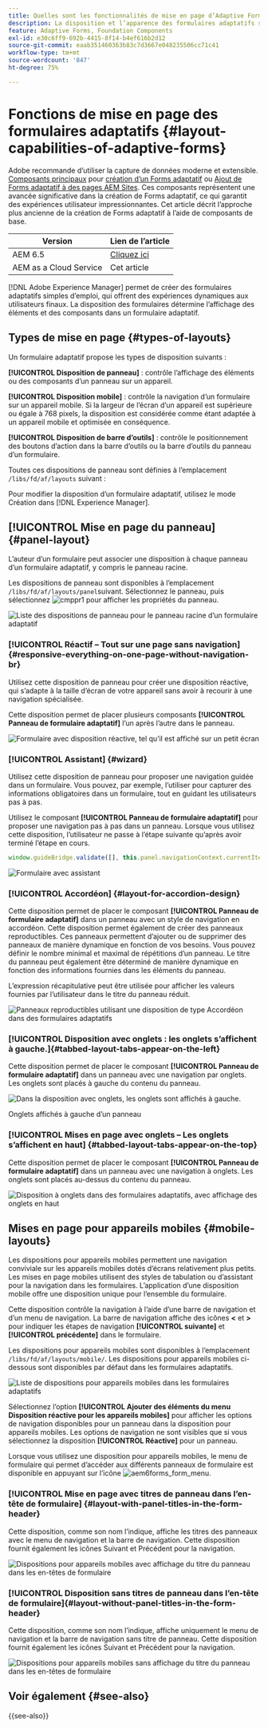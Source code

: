```yaml
---
title: Quelles sont les fonctionnalités de mise en page d’Adaptive Forms ?
description: La disposition et l’apparence des formulaires adaptatifs sur différents appareils sont déterminées par les paramètres de disposition. Comprenez les différentes dispositions et leur mode d’application.
feature: Adaptive Forms, Foundation Components
exl-id: e30c6ff9-692b-4415-8f14-b4ef616b2d12
source-git-commit: eaab351460363b83c7d3667e048235506cc71c41
workflow-type: tm+mt
source-wordcount: '847'
ht-degree: 75%

---
```


# Fonctions de mise en page des formulaires adaptatifs {#layout-capabilities-of-adaptive-forms}

<span class="preview"> Adobe recommande d’utiliser la capture de données moderne et extensible. [Composants principaux](https://experienceleague.adobe.com/docs/experience-manager-core-components/using/adaptive-forms/introduction.html?lang=fr) pour [création d’un Forms adaptatif](/help/forms/creating-adaptive-form-core-components.md) ou [Ajout de Forms adaptatif à des pages AEM Sites](/help/forms/create-or-add-an-adaptive-form-to-aem-sites-page.md). Ces composants représentent une avancée significative dans la création de Forms adaptatif, ce qui garantit des expériences utilisateur impressionnantes. Cet article décrit l’approche plus ancienne de la création de Forms adaptatif à l’aide de composants de base. </span>


| Version | Lien de l’article |
| -------- | ---------------------------- |
| AEM 6.5 | [Cliquez ici](https://experienceleague.adobe.com/docs/experience-manager-65/forms/adaptive-forms-basic-authoring/layout-capabilities-adaptive-forms.html) |
| AEM as a Cloud Service | Cet article |

[!DNL Adobe Experience Manager] permet de créer des formulaires adaptatifs simples d’emploi, qui offrent des expériences dynamiques aux utilisateurs finaux. La disposition des formulaires détermine l’affichage des éléments et des composants dans un formulaire adaptatif.

<!-- ## Prerequisite knowledge {#prerequisite-knowledge}

Before learning about the different layout capabilities of Adaptive Forms, read [Introduction to authoring forms](introduction-forms-authoring.md) to know more about Adaptive Forms. -->

## Types de mise en page {#types-of-layouts}

Un formulaire adaptatif propose les types de disposition suivants :

**[!UICONTROL Disposition de panneau]** : contrôle l’affichage des éléments ou des composants d’un panneau sur un appareil.

**[!UICONTROL Disposition mobile]** : contrôle la navigation d’un formulaire sur un appareil mobile. Si la largeur de l’écran d’un appareil est supérieure ou égale à 768 pixels, la disposition est considérée comme étant adaptée à un appareil mobile et optimisée en conséquence.

**[!UICONTROL Disposition de barre d’outils]** : contrôle le positionnement des boutons d’action dans la barre d’outils ou la barre d’outils du panneau d’un formulaire.

Toutes ces dispositions de panneau sont définies à l’emplacement `/libs/fd/af/layouts` suivant :

Pour modifier la disposition d’un formulaire adaptatif, utilisez le mode Création dans [!DNL Experience Manager].

## [!UICONTROL Mise en page du panneau] {#panel-layout}

L’auteur d’un formulaire peut associer une disposition à chaque panneau d’un formulaire adaptatif, y compris le panneau racine.

Les dispositions de panneau sont disponibles à l’emplacement `/libs/fd/af/layouts/panel`suivant. Sélectionnez le panneau, puis sélectionnez ![cmppr1](assets/configure-icon.svg) pour afficher les propriétés du panneau.

![Liste des dispositions de panneau pour le panneau racine d’un formulaire adaptatif](assets/layouts.png)

### [!UICONTROL Réactif – Tout sur une page sans navigation] {#responsive-everything-on-one-page-without-navigation-br}

Utilisez cette disposition de panneau pour créer une disposition réactive, qui s’adapte à la taille d’écran de votre appareil sans avoir à recourir à une navigation spécialisée.

Cette disposition permet de placer plusieurs composants **[!UICONTROL Panneau de formulaire adaptatif]** l’un après l’autre dans le panneau.

![Formulaire avec disposition réactive, tel qu’il est affiché sur un petit écran](assets/responsive-layout.png)

### [!UICONTROL Assistant] {#wizard}

Utilisez cette disposition de panneau pour proposer une navigation guidée dans un formulaire. Vous pouvez, par exemple, l’utiliser pour capturer des informations obligatoires dans un formulaire, tout en guidant les utilisateurs pas à pas.

Utilisez le composant **[!UICONTROL Panneau de formulaire adaptatif]** pour proposer une navigation pas à pas dans un panneau. Lorsque vous utilisez cette disposition, l’utilisateur ne passe à l’étape suivante qu’après avoir terminé l’étape en cours.

```javascript
window.guideBridge.validate([], this.panel.navigationContext.currentItem.somExpression)
```

![Formulaire avec assistant](assets/wizard-layout2.png)

### [!UICONTROL Accordéon] {#layout-for-accordion-design}

Cette disposition permet de placer le composant **[!UICONTROL Panneau de formulaire adaptatif]** dans un panneau avec un style de navigation en accordéon. Cette disposition permet également de créer des panneaux reproductibles. Ces panneaux permettent d’ajouter ou de supprimer des panneaux de manière dynamique en fonction de vos besoins. Vous pouvez définir le nombre minimal et maximal de répétitions d’un panneau. Le titre du panneau peut également être déterminé de manière dynamique en fonction des informations fournies dans les éléments du panneau.

L’expression récapitulative peut être utilisée pour afficher les valeurs fournies par l’utilisateur dans le titre du panneau réduit.

![Panneaux reproductibles utilisant une disposition de type Accordéon dans des formulaires adaptatifs](assets/accordion-layout.png)

### [!UICONTROL Disposition avec onglets : les onglets s’affichent à gauche.]{#tabbed-layout-tabs-appear-on-the-left}

Cette disposition permet de placer le composant **[!UICONTROL Panneau de formulaire adaptatif]** dans un panneau avec une navigation par onglets. Les onglets sont placés à gauche du contenu du panneau.

![Dans la disposition avec onglets, les onglets sont affichés à gauche.](assets/tabs-on-left.png)

Onglets affichés à gauche d’un panneau

### [!UICONTROL Mises en page avec onglets – Les onglets s’affichent en haut] {#tabbed-layout-tabs-appear-on-the-top}

Cette disposition permet de placer le composant **[!UICONTROL Panneau de formulaire adaptatif]** dans un panneau avec une navigation à onglets. Les onglets sont placés au-dessus du contenu du panneau.

![Disposition à onglets dans des formulaires adaptatifs, avec affichage des onglets en haut](assets/tabs-on-top.png)

## Mises en page pour appareils mobiles {#mobile-layouts}

Les dispositions pour appareils mobiles permettent une navigation conviviale sur les appareils mobiles dotés d’écrans relativement plus petits. Les mises en page mobiles utilisent des styles de tabulation ou d’assistant pour la navigation dans les formulaires. L’application d’une disposition mobile offre une disposition unique pour l’ensemble du formulaire.

Cette disposition contrôle la navigation à l’aide d’une barre de navigation et d’un menu de navigation. La barre de navigation affiche des icônes **&lt;** et **>** pour indiquer les étapes de navigation **[!UICONTROL suivante]** et **[!UICONTROL précédente]** dans le formulaire.

Les dispositions pour appareils mobiles sont disponibles à l’emplacement `/libs/fd/af/layouts/mobile/`. Les dispositions pour appareils mobiles ci-dessous sont disponibles par défaut dans les formulaires adaptatifs.

![Liste de dispositions pour appareils mobiles dans les formulaires adaptatifs](assets/mobile-navigation.png)

Sélectionnez l’option **[!UICONTROL Ajouter des éléments du menu Disposition réactive pour les appareils mobiles]** pour afficher les options de navigation disponibles pour un panneau dans la disposition pour appareils mobiles. Les options de navigation ne sont visibles que si vous sélectionnez la disposition **[!UICONTROL Réactive]** pour un panneau.

Lorsque vous utilisez une disposition pour appareils mobiles, le menu de formulaire qui permet d’accéder aux différents panneaux de formulaire est disponible en appuyant sur l’icône ![aem6forms_form_menu](assets/rail-icon.svg).

### [!UICONTROL Mise en page avec titres de panneau dans l’en-tête de formulaire] {#layout-with-panel-titles-in-the-form-header}

Cette disposition, comme son nom l’indique, affiche les titres des panneaux avec le menu de navigation et la barre de navigation. Cette disposition fournit également les icônes Suivant et Précédent pour la navigation.

![Dispositions pour appareils mobiles avec affichage du titre du panneau dans les en-têtes de formulaire](assets/mobile-layout1.png)

### [!UICONTROL Disposition sans titres de panneau dans l’en-tête de formulaire]{#layout-without-panel-titles-in-the-form-header}

Cette disposition, comme son nom l’indique, affiche uniquement le menu de navigation et la barre de navigation sans titre de panneau. Cette disposition fournit également les icônes Suivant et Précédent pour la navigation.

![Dispositions pour appareils mobiles sans affichage du titre du panneau dans les en-têtes de formulaire](assets/mobile-layout2.png)

## Voir également {#see-also}

{{see-also}}


<!-- ## Toolbar layouts {#toolbar-layouts}

A Toolbar Layout controls positioning and display of any action buttons that you add to your Adaptive Forms. The layout can be added at a form level or at a panel level.

![A list of Toolbar Layouts in Adaptive Forms to control layout of buttons](assets/toolbar-layouts.png)

A list of Toolbar Layouts in Adaptive Forms

Toolbar layouts are available at `/libs/fd/af/layouts/toolbar` location. Adaptive Forms provide the following Toolbar Layouts, by default.

### [!UICONTROL Default layout for toolbar] {#default-layout-for-toolbar}

This layout is selected as the default layout when you add any action buttons in an Adaptive Form. Selecting this layout displays the same layout for both, desktop and mobile devices.

Also, you can add multiple toolbars containing action buttons configured with this layout. An action button is associated with a form control. You can configure the toolbars to be before or after a panel.

![Default view for toolbar](assets/toolbar_layout_default.png)

Default view for toolbar

### [!UICONTROL Mobile fixed layout for toolbar] {#mobile-fixed-layout-for-toolbar}

Select this layout to provide alternate layouts for desktop and mobile devices.

For the desktop layout, you can add Action buttons using some specific labels. Only one toolbar can be configured with this layout. If more than one toolbar is configured with this layout, there is an overlap for mobile devices and only one toolbar is visible. For example, you can have a toolbar at the bottom or the top of the form, or, after or before panels in the form.

For the Mobile layout, you can add action buttons using icons.

![Mobile fixed layout for toolbar](assets/toolbar_layout_mobile_fixed.png)

Mobile fixed layout for toolbar-->


